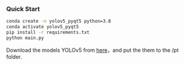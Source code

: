 
### Quick Start

```bash
conda create -n yolov5_pyqt5 python=3.8
conda activate yolov5_pyqt5
pip install -r requirements.txt
python main.py
```

Download the models YOLOv5 from [here](https://github.com/ultralytics/yolov5/releases/tag/v6.1)，and put the them to the /pt folder. 